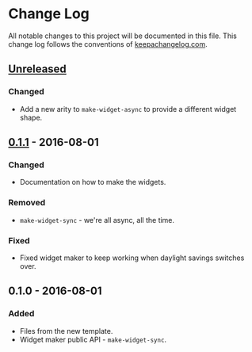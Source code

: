 # Change Log
All notable changes to this project will be documented in this file. This change log follows the conventions of [keepachangelog.com](http://keepachangelog.com/).

## [Unreleased]
### Changed
- Add a new arity to `make-widget-async` to provide a different widget shape.

## [0.1.1] - 2016-08-01
### Changed
- Documentation on how to make the widgets.

### Removed
- `make-widget-sync` - we're all async, all the time.

### Fixed
- Fixed widget maker to keep working when daylight savings switches over.

## 0.1.0 - 2016-08-01
### Added
- Files from the new template.
- Widget maker public API - `make-widget-sync`.

[Unreleased]: https://github.com/your-name/mud-from-the-couch/compare/0.1.1...HEAD
[0.1.1]: https://github.com/your-name/mud-from-the-couch/compare/0.1.0...0.1.1

